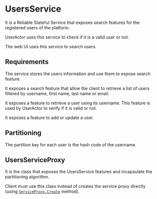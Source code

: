 # UsersService

It is a Reliable Stateful Service that exposes search features for the registered users of the platform.

UserActor uses this service to check if it is a valid user or not.

The web UI uses this service to search users.

## Requirements
The service stores the users information and use them to expose search feature.

It exposes a search feature that allow the client to retrieve a list of users filtered by username, first name, last name or email.

It exposes a feature to retrieve a user using its username. This feature is used by UserActor to verify if it is valid or not.

It exposes a feature to add or update a user.

## Partitioning
The partition key for each user is the hash code of the username.

## UsersServiceProxy
It is the class that exposes the UsersService features and incapsulate the partitioning algorithm. 

Client must use this class instead of creates the service proxy directly (using <a href="https://docs.microsoft.com/en-us/dotnet/api/microsoft.servicefabric.services.remoting.client.serviceproxy.create?view=azure-dotnet#Microsoft_ServiceFabric_Services_Remoting_Client_ServiceProxy_Create__1_System_Uri_Microsoft_ServiceFabric_Services_Client_ServicePartitionKey_Microsoft_ServiceFabric_Services_Communication_Client_TargetReplicaSelector_System_String_" target="_blank">`ServiceProxy.Create`</a> method).
